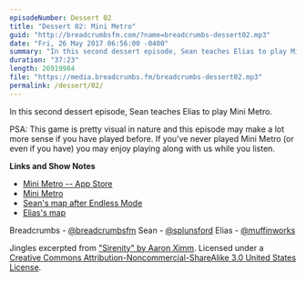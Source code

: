 ```yaml
---
episodeNumber: Dessert 02
title: "Dessert 02: Mini Metro"
guid: "http://breadcrumbsfm.com/?name=breadcrumbs-dessert02.mp3"
date: "Fri, 26 May 2017 06:56:00 -0400"
summary: "In this second dessert episode, Sean teaches Elias to play Mini Metro."
duration: "37:23"
length: 26919984
file: "https://media.breadcrumbs.fm/breadcrumbs-dessert02.mp3"
permalink: /dessert/02/
---
```

In this second dessert episode, Sean teaches Elias to play Mini Metro.

PSA: This game is pretty visual in nature and this episode may make a lot more sense if you have played before. If you've never played Mini Metro (or even if you have) you may enjoy playing along with us while you listen.

**Links and Show Notes** 
- [ Mini Metro -- App Store](https://itunes.apple.com/us/app/mini-metro/id837860959?mt=8&uo=4)
- [Mini Metro](http://dinopoloclub.com/minimetro/)
- [Sean's map after Endless Mode](http://d.pr/i/sOZMHH)
- [Elias's map](http://d.pr/i/9vQcA)

Breadcrumbs - [@breadcrumbsfm](https://twitter.com/breadcrumbsfm) Sean - [@splunsford](https://twitter.com/splunsford) Elias - [@muffinworks](https://twitter.com/muffinworks)

Jingles excerpted from [ "Sirenity" by Aaron Ximm](http://freemusicarchive.org/music/aaron_ximm/handpans_and_the_hang/). Licensed under a [Creative Commons Attribution-Noncommercial-ShareAlike 3.0 United States License](http://creativecommons.org/licenses/by-nc-sa/3.0/us/).
